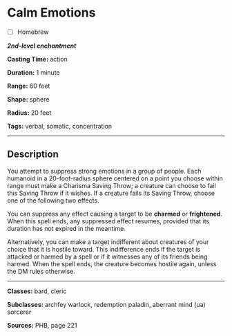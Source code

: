 # Calm Emotions

- [ ] Homebrew

***2nd-level enchantment***

**Casting Time:** action

**Duration:** 1 minute

**Range:** 60 feet

**Shape:** sphere

**Radius:** 20 feet

**Tags:** verbal, somatic, concentration

---

## Description
You attempt to suppress strong emotions in a group of people.
Each humanoid in a 20-foot-radius sphere centered on a point you choose within range must make a Charisma Saving Throw; a creature can choose to fail this Saving Throw if it wishes.
If a creature fails its Saving Throw, choose one of the following two effects.

You can suppress any effect causing a target to be **charmed** or **frightened**.
When this spell ends, any suppressed effect resumes, provided that its duration has not expired in the meantime.

Alternatively, you can make a target indifferent about creatures of your choice that it is hostile toward.
This indifference ends if the target is attacked or harmed by a spell or if it witnesses any of its friends being harmed.
When the spell ends, the creature becomes hostile again, unless the DM rules otherwise.

---

**Classes:** bard, cleric

**Subclasses:** archfey warlock, redemption paladin, aberrant mind (ua) sorcerer

**Sources:** PHB, page 221
